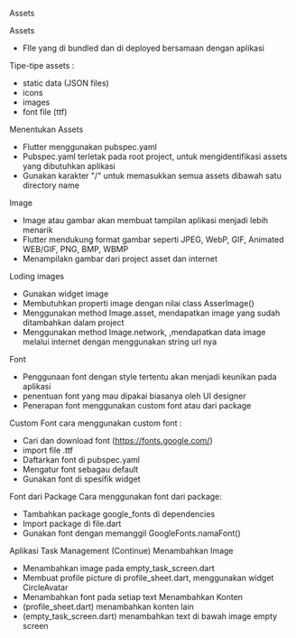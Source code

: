 Assets

Assets
- FIle yang di bundled dan di deployed bersamaan dengan aplikasi

Tipe-tipe assets :
- static data (JSON files)
- icons
- images
- font file (ttf)

Menentukan Assets
- Flutter menggunakan pubspec.yaml
- Pubspec.yaml terletak pada root project, untuk mengidentifikasi assets yang dibutuhkan aplikasi
- Gunakan karakter "/" untuk memasukkan semua assets dibawah satu directory name

Image
- Image atau gambar akan membuat tampilan aplikasi menjadi lebih menarik
- Flutter mendukung format gambar seperti JPEG, WebP, GIF, Animated WEB/GIF, PNG, BMP, WBMP
- Menampilakn gambar dari project asset dan internet

Loding images
- Gunakan widget image
- Membutuhkan properti image dengan nilai class AsserImage()
- Menggunakan method Image.asset, mendapatkan image yang sudah ditambahkan dalam project
- Menggunakan method Image.network, ,mendapatkan data image melalui internet dengan menggunakan string url nya

Font
- Penggunaan font dengan style tertentu akan  menjadi keunikan pada aplikasi
- penentuan font yang mau dipakai biasanya oleh UI designer
- Penerapan font menggunakan custom font atau dari package

Custom Font
cara menggunakan custom font :
- Cari dan download font (https://fonts.google.com/)
- import file .ttf
- Daftarkan font di pubspec.yaml
- Mengatur font sebagau default
- Gunakan font di spesifik widget

Font dari Package
Cara menggunakan font dari package:
- Tambahkan package google_fonts di dependencies
- Import package di file.dart
- Gunakan font dengan memanggil GoogleFonts.namaFont()

Aplikasi Task Management (Continue)
Menambahkan Image 
- Menambahkan image pada empty_task_screen.dart
- Membuat profile picture di profile_sheet.dart, menggunakan widget CircleAvatar
- Menambahkan font pada setiap text
Menambahkan Konten
- (profile_sheet.dart) menambahkan konten lain
- (empty_task_screen.dart) menambahkan text di bawah image empty screen
